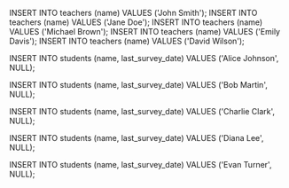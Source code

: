INSERT INTO teachers (name) VALUES ('John Smith');
INSERT INTO teachers (name) VALUES ('Jane Doe');
INSERT INTO teachers (name) VALUES ('Michael Brown');
INSERT INTO teachers (name) VALUES ('Emily Davis');
INSERT INTO teachers (name) VALUES ('David Wilson');


INSERT INTO students (name, last_survey_date) VALUES ('Alice Johnson', NULL);

INSERT INTO students (name, last_survey_date) VALUES ('Bob Martin', NULL);

INSERT INTO students (name, last_survey_date) VALUES ('Charlie Clark', NULL);

INSERT INTO students (name, last_survey_date) VALUES ('Diana Lee', NULL);

INSERT INTO students (name, last_survey_date) VALUES ('Evan Turner', NULL);
